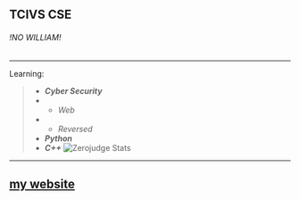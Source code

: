 TCIVS CSE
---
###### !NO WILLIAM!
---
Learning:
> * ___Cyber Security___
> * * _Web_
> * * _Reversed_
> * ___Python___
> * ___C++___
![Zerojudge Stats](https://zj-query-0.herokuapp.com/user?user_id=u210630@tcivs.tc.edu.tw&name=x1ulan&theme=prussian)
---
[my website](https://youtu.be/BbeeuzU5Qc8)
---
